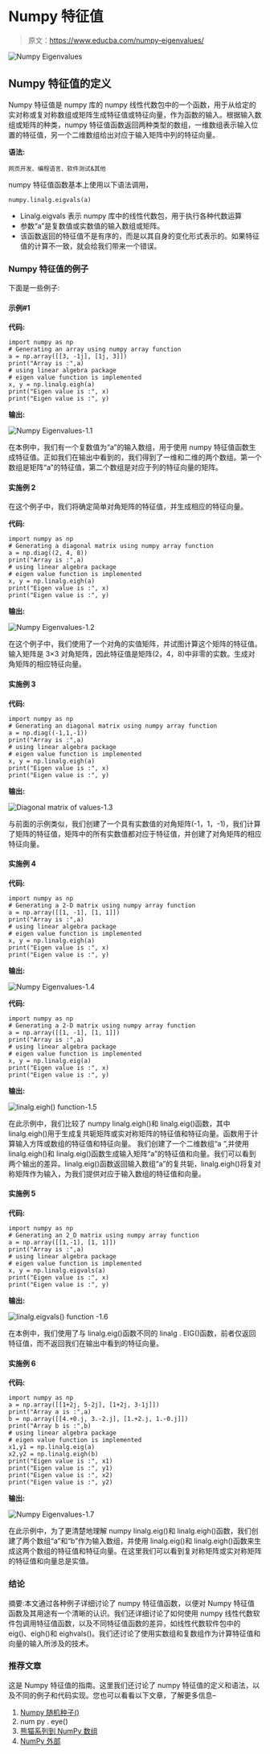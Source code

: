 # Numpy 特征值

> 原文：<https://www.educba.com/numpy-eigenvalues/>

![Numpy Eigenvalues](img/91144a9cd16ac36c7b0599c0bfe174bc.png)



## Numpy 特征值的定义

Numpy 特征值是 numpy 库的 numpy 线性代数包中的一个函数，用于从给定的实对称或复对称数组或矩阵生成特征值或特征向量，作为函数的输入。根据输入数组或矩阵的种类，numpy 特征值函数返回两种类型的数组，一维数组表示输入位置的特征值，另一个二维数组给出对应于输入矩阵中列的特征向量。

**语法:**

<small>网页开发、编程语言、软件测试&其他</small>

numpy 特征值函数基本上使用以下语法调用，

```
numpy.linalg.eigvals(a)
```

*   Linalg.eigvals 表示 numpy 库中的线性代数包，用于执行各种代数运算
*   参数“a”是复数值或实数值的输入数组或矩阵。
*   该函数返回的特征值不是有序的，而是以其自身的变化形式表示的。如果特征值的计算不一致，就会给我们带来一个错误。

### Numpy 特征值的例子

下面是一些例子:

#### 示例#1

**代码:**

```
import numpy as np
# Generating an array using numpy array function
a = np.array([[3, -1j], [1j, 3]])
print("Array is :",a)
# using linear algebra package
# eigen value function is implemented
x, y = np.linalg.eigh(a)
print("Eigen value is :", x)
print("Eigen value is :", y)
```

**输出:**

![Numpy Eigenvalues-1.1](img/4ccdb2aa4df9501a1fdab5156d6f9767.png)



在本例中，我们有一个复数值为“a”的输入数组，用于使用 numpy 特征值函数生成特征值。正如我们在输出中看到的，我们得到了一维和二维的两个数组。第一个数组是矩阵“a”的特征值，第二个数组是对应于列的特征向量的矩阵。

#### 实施例 2

在这个例子中，我们将确定简单对角矩阵的特征值，并生成相应的特征向量。

**代码:**

```
import numpy as np
# Generating a diagonal matrix using numpy array function
a = np.diag((2, 4, 8))
print("Array is :",a)
# using linear algebra package
# eigen value function is implemented
x, y = np.linalg.eigh(a)
print("Eigen value is :", x)
print("Eigen value is :", y)
```

**输出:**

![Numpy Eigenvalues-1.2](img/9106e813245095249ee2668156090019.png)



在这个例子中，我们使用了一个对角的实值矩阵，并试图计算这个矩阵的特征值。输入矩阵是 3×3 对角矩阵，因此特征值是矩阵(2，4，8)中非零的实数。生成对角矩阵的相应特征向量。

#### 实施例 3

**代码:**

```
import numpy as np
# Generating an diagonal matrix using numpy array function
a = np.diag((-1,1,-1))
print("Array is :",a)
# using linear algebra package
# eigen value function is implemented
x, y = np.linalg.eigh(a)
print("Eigen value is :", x)
print("Eigen value is :", y)
```

**输出:**

![Diagonal matrix of values-1.3](img/b4c505f05872c10e3b0e9889d07d9373.png)



与前面的示例类似，我们创建了一个具有实数值的对角矩阵(-1，1，-1)，我们计算了矩阵的特征值，矩阵中的所有实数值都对应于特征值，并创建了对角矩阵的相应特征向量。

#### 实施例 4

**代码:**

```
import numpy as np
# Generating a 2-D matrix using numpy array function
a = np.array([[1, -1], [1, 1]])
print("Array is :",a)
# using linear algebra package
# eigen value function is implemented
x, y = np.linalg.eigh(a)
print("Eigen value is :", x)
print("Eigen value is :", y)
```

**输出:**

![Numpy Eigenvalues-1.4](img/e06a20dcada44723191219baf752d267.png)



**代码:**

```
import numpy as np
# Generating a 2-D matrix using numpy array function
a = np.array([[1, -1], [1, 1]])
print("Array is :",a)
# using linear algebra package
# eigen value function is implemented
x, y = np.linalg.eig(a)
print("Eigen value is :", x)
print("Eigen value is :", y)
```

**输出:**

![linalg.eigh() function-1.5](img/82ec402fe3412ccea9414c6d33a97977.png)



在此示例中，我们比较了 numpy linalg.eigh()和 linalg.eig()函数，其中 linalg.eigh()用于生成复共轭矩阵或实对称矩阵的特征值和特征向量。函数用于计算输入方阵或数组的特征值和特征向量。
我们创建了一个二维数组“a ”,并使用 linalg.eigh()和 linalg.eig()函数生成输入矩阵“a”的特征值和向量。我们可以看到两个输出的差异。linalg.eig()函数返回输入数组“a”的复共轭，linalg.eigh()将复对称矩阵作为输入，为我们提供对应于输入数组的特征值和向量。

#### 实施例 5

**代码:**

```
import numpy as np
# Generating an 2_D matrix using numpy array function
a = np.array([[1,-1], [1, 1]])
print("Array is :",a)
# using linear algebra package
# eigen value function is implemented
x, y = np.linalg.eigvals(a)
print("Eigen value is :", x)
print("Eigen value is :", y)
```

**输出:**

![linalg.eigvals() function -1.6](img/f085d6d3e2175587e1312bae87cd2bcc.png)



在本例中，我们使用了与 linalg.eig()函数不同的 linalg . EIG()函数，前者仅返回特征值，而不返回我们在输出中看到的特征向量。

#### 实施例 6

**代码:**

```
import numpy as np
a = np.array([[1+2j, 5-2j], [1+2j, 3-1j]])
print("Array a is :",a)
b = np.array([[4.+0.j, 3.-2.j], [1.+2.j, 1.-0.j]])
print("Array b is :",b)
# using linear algebra package
# eigen value function is implemented
x1,y1 = np.linalg.eig(a)
x2,y2 = np.linalg.eigh(b)
print("Eigen value is :", x1)
print("Eigen value is :", y1)
print("Eigen value is :", x2)
print("Eigen value is :", y2)
```

**输出:**

![Numpy Eigenvalues-1.7](img/8c82ae9a53fb53ec4a333b66fe8a97a7.png)



在此示例中，为了更清楚地理解 numpy linalg.eig()和 linalg.eigh()函数，我们创建了两个数组“a”和“b”作为输入数组，并使用 linalg.eig()和 linalg.eigh()函数来生成这两个数组的特征值和特征向量。在这里我们可以看到复对称矩阵或实对称矩阵的特征值和向量总是实值。

### 结论

摘要:本文通过各种例子详细讨论了 numpy 特征值函数，以便对 Numpy 特征值函数及其用途有一个清晰的认识。我们还详细讨论了如何使用 numpy 线性代数软件包调用特征值函数，以及不同特征值函数的差异，如线性代数软件包中的 eig()、eigh()和 eighvals()。我们还讨论了使用实数组和复数组作为计算特征值和向量的输入所涉及的技术。

### 推荐文章

这是 Numpy 特征值的指南。这里我们还讨论了 numpy 特征值的定义和语法，以及不同的例子和代码实现。您也可以看看以下文章，了解更多信息–

1.  [Numpy 随机种子()](https://www.educba.com/numpy-random-seed/)
2.  num py . eye()
3.  [熊猫系列到 NumPy 数组](https://www.educba.com/pandas-series-to-numpy-array/)
4.  [NumPy 外部](https://www.educba.com/numpy-outer/)





